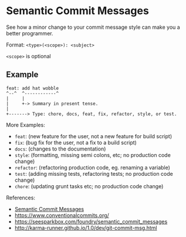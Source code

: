 # Semantic Commit Messages

See how a minor change to your commit message style can make you a better programmer.

Format: `<type>(<scope>): <subject>`

`<scope>` is optional

## Example

```
feat: add hat wobble
^--^  ^------------^
|     |
|     +-> Summary in present tense.
|
+-------> Type: chore, docs, feat, fix, refactor, style, or test.
```

More Examples:

-   `feat`: (new feature for the user, not a new feature for build script)
-   `fix`: (bug fix for the user, not a fix to a build script)
-   `docs`: (changes to the documentation)
-   `style`: (formatting, missing semi colons, etc; no production code change)
-   `refactor`: (refactoring production code, eg. renaming a variable)
-   `test`: (adding missing tests, refactoring tests; no production code change)
-   `chore`: (updating grunt tasks etc; no production code change)

References:

-   [Semantic Commit Messages](https://gist.github.com/joshbuchea/6f47e86d2510bce28f8e7f42ae84c716)
-   <https://www.conventionalcommits.org/>
-   <https://seesparkbox.com/foundry/semantic_commit_messages>
-   <http://karma-runner.github.io/1.0/dev/git-commit-msg.html>
